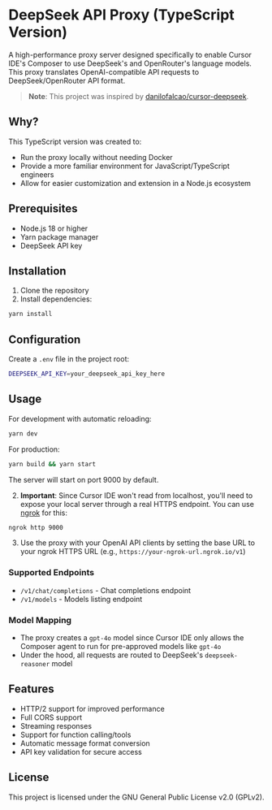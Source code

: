 # DeepSeek API Proxy (TypeScript Version)

A high-performance proxy server designed specifically to enable Cursor IDE's Composer to use DeepSeek's and OpenRouter's language models. This proxy translates OpenAI-compatible API requests to DeepSeek/OpenRouter API format.

> **Note**: This project was inspired by [danilofalcao/cursor-deepseek](https://github.com/danilofalcao/cursor-deepseek).

## Why?

This TypeScript version was created to:

- Run the proxy locally without needing Docker
- Provide a more familiar environment for JavaScript/TypeScript engineers
- Allow for easier customization and extension in a Node.js ecosystem

## Prerequisites

- Node.js 18 or higher
- Yarn package manager
- DeepSeek API key

## Installation

1. Clone the repository
2. Install dependencies:

```bash
yarn install
```

## Configuration

Create a `.env` file in the project root:

```bash
DEEPSEEK_API_KEY=your_deepseek_api_key_here
```

## Usage

For development with automatic reloading:

```bash
yarn dev
```

For production:

```bash
yarn build && yarn start
```

The server will start on port 9000 by default.

2. **Important**: Since Cursor IDE won't read from localhost, you'll need to expose your local server through a real HTTPS endpoint. You can use [ngrok](https://ngrok.com/) for this:

```bash
ngrok http 9000
```

3. Use the proxy with your OpenAI API clients by setting the base URL to your ngrok HTTPS URL (e.g., `https://your-ngrok-url.ngrok.io/v1`)

### Supported Endpoints

- `/v1/chat/completions` - Chat completions endpoint
- `/v1/models` - Models listing endpoint

### Model Mapping

- The proxy creates a `gpt-4o` model since Cursor IDE only allows the Composer agent to run for pre-approved models like `gpt-4o`
- Under the hood, all requests are routed to DeepSeek's `deepseek-reasoner` model

## Features

- HTTP/2 support for improved performance
- Full CORS support
- Streaming responses
- Support for function calling/tools
- Automatic message format conversion
- API key validation for secure access

## License

This project is licensed under the GNU General Public License v2.0 (GPLv2).
